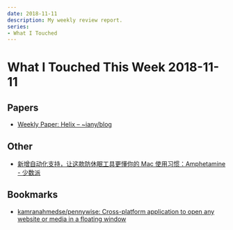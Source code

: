 ```yaml
---
date: 2018-11-11
description: My weekly review report.
series:
- What I Touched
---
```


# What I Touched This Week 2018-11-11


## Papers

- [Weekly Paper: Helix – ~iany/blog](ia-writer://open?path=/Locations/iCloud/§%20Blog/Posts/Posts%20-%202018/1811%20-%20Weekly%20Paper%20Helix/♯%20Weekly%20Paper%20Helix.md)

## Other

- [新增自动化支持，让这款防休眠工具更懂你的 Mac 使用习惯：Amphetamine - 少数派](https://sspai.com/post/47802)

## Bookmarks

- [kamranahmedse/pennywise: Cross-platform application to open any website or media in a floating window](https://github.com/kamranahmedse/pennywise)
